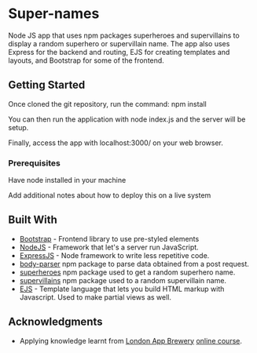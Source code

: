 # Super-names
Node JS app that uses npm packages superheroes and supervillains to display a random superhero or supervillain name. The app also uses Express for the backend and routing, EJS for creating templates and layouts, and Bootstrap for some of the frontend.

## Getting Started
Once cloned the git repository, run the command:
npm install

You can then run the application with node index.js and the server will be setup.

Finally, access the app with localhost:3000/ on your web browser.

### Prerequisites

Have node installed in your machine


Add additional notes about how to deploy this on a live system

## Built With
* [Bootstrap](https://getbootstrap.com) - Frontend library to use pre-styled elements
* [NodeJS](https://nodejs.org/en/) - Framework that let's a server run JavaScript.
* [ExpressJS](https://expressjs.com) - Node framework to write less repetitive code.
* [body-parser](https://www.npmjs.com/package/body-parser) npm package to parse data obtained from a post request.
* [superheroes](https://www.npmjs.com/package/superheroes) npm package used to get a random superhero name.
* [supervillains](https://github.com/sindresorhus/supervillains) npm package used to a random supervillain name.
* [EJS](https://ejs.co) - Template language that lets you build HTML markup with Javascript. Used to make partial views as well.

## Acknowledgments

* Applying knowledge learnt from [London App Brewery](https://www.londonappbrewery.com) [online course](https://www.udemy.com/course/the-complete-web-development-bootcamp/).

